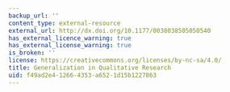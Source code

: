 ```yaml
---
backup_url: ''
content_type: external-resource
external_url: http://dx.doi.org/10.1177/0038038505050540
has_external_licence_warning: true
has_external_license_warning: true
is_broken: ''
license: https://creativecommons.org/licenses/by-nc-sa/4.0/
title: Generalization in Qualitative Research
uid: f49ad2e4-1266-4353-a652-1d15b1227863
---
```

